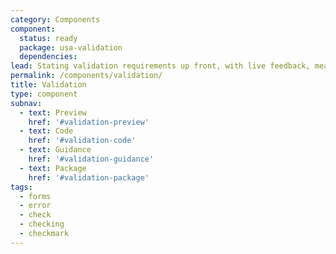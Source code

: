 ```yaml
---
category: Components
component:
  status: ready
  package: usa-validation
  dependencies:
lead: Stating validation requirements up front, with live feedback, means users won't be left guessing.
permalink: /components/validation/
title: Validation
type: component
subnav:
  - text: Preview
    href: '#validation-preview'
  - text: Code
    href: '#validation-code'
  - text: Guidance
    href: '#validation-guidance'
  - text: Package
    href: '#validation-package'
tags:
  - forms
  - error
  - check
  - checking
  - checkmark
---
```

